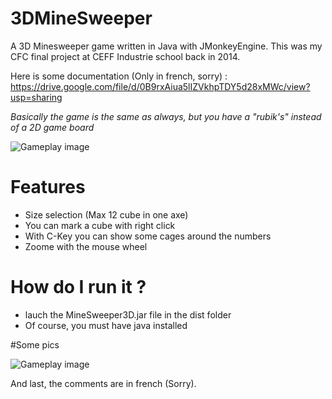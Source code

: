 # 3DMineSweeper
A 3D Minesweeper game written in Java with JMonkeyEngine. This was my CFC final project at CEFF Industrie school back in 2014.

Here is some documentation (Only in french, sorry) : https://drive.google.com/file/d/0B9rxAiua5lIZVkhpTDY5d28xMWc/view?usp=sharing 

*Basically the game is the same as always, but you have a "rubik's" instead of a 2D game board*

![Gameplay image](http://diogoferreira.ch/wp-content/uploads/2016/09/ezgif.com-video-to-gif-1.gif)

# Features
* Size selection (Max 12 cube in one axe)
* You can mark a cube with right click
* With C-Key you can show some cages around the numbers
* Zoome with the mouse wheel


# How do I run it ?
* lauch the MineSweeper3D.jar file in the dist folder
* Of course, you must have java installed

#Some pics

![Gameplay image](http://diogoferreira.ch/wp-content/uploads/2016/03/Screenshot-from-2016-03-18-082051.png)


And last, the comments are in french (Sorry).
